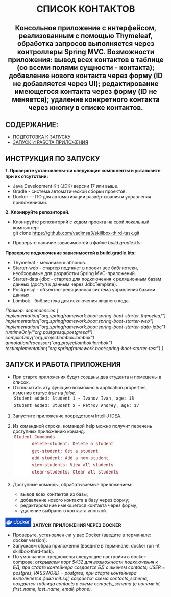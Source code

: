 <h1 align="center">СПИСОК КОНТАКТОВ</h1>
<h2 align="center">Консольное приложение с интерфейсом, реализованным с помощью Thymeleaf, 
обработка запросов выполняется через контроллеры Spring MVC. Возможности приложения: вывод всех контактов в таблице
(со всеми полями сущности - контакта); добавление нового контакта через форму (ID не добавляется через UI);
редактирование имеющегося контакта через форму (ID не меняется); удаление конкретного контакта через кнопку
в списке контактов.
</h2>

## **СОДЕРЖАНИЕ:** ##
* [ПОДГОТОВКА К ЗАПУСКУ](#инструкция_по_запуску)
* [ЗАПУСК И РАБОТА ПРИЛОЖЕНИЯ](#запуск_и_работа)

<a name="инструкция_по_запуску"></a>
## **ИНСТРУКЦИЯ ПО ЗАПУСКУ** ##

**1. Проверьте установлены-ли следующие компоненты и установите при их отсутствии:**
* Java Development Kit (JDK) версии 17 или выше.
* Gradle - система автоматической сборки проектов.
* Docker — ПО для автоматизации развёртывания и управления приложениями.

**2. Клонируйте репозиторий.**
* Клонируйте репозиторий с кодом проекта на свой локальный компьютер:  
  git clone https://github.com/vadimsa3/skillbox-third-task.git

* Проверьте наличие зависимостей в файле _build.gradle.kts_:

**Проверьте подключение зависимостей в build.gradle.kts:**
* Thymeleaf - механизм шаблонов.
* Starter-web - стартер подтянет в проект все библиотеки, необходимые для разработки Spring MVC-приложений.
* Starter-data-jdbc - стартер для подключения к реляционным базам данных (доступ к данным через JdbcTemplate).
* Postgresql - объектно-реляционная система управления базами данных.
* Lombok - библиотека для исключения лишнего кода.

_Пример:_
_dependencies {
implementation("org.springframework.boot:spring-boot-starter-thymeleaf")
implementation("org.springframework.boot:spring-boot-starter-web")
implementation("org.springframework.boot:spring-boot-starter-data-jdbc")
runtimeOnly("org.postgresql:postgresql")
compileOnly("org.projectlombok:lombok")
annotationProcessor("org.projectlombok:lombok")
testImplementation("org.springframework.boot:spring-boot-starter-test")
}_

<a name="запуск_и_работа"></a>
## **ЗАПУСК И РАБОТА ПРИЛОЖЕНИЯ** ##

* При старте приложения будут созданы два студента и помещены в список.
*   Отключатить эту функцию возможно в application.properties, изменив статус _true_ на _false_.  
  ![Изображение](https://github.com/vadimsa3/skillbox-second-task/blob/master/second-task/src/main/resources/raw/start-create.jpg "Создание студентов по умолчанию")

1. Запустите приложение посредством IntelliJ IDEA.
2. Из командной строки, командой help можно получит перечень доступных приложению команд.
   ![Изображение](https://github.com/vadimsa3/skillbox-second-task/blob/master/second-task/src/main/resources/raw/list-commands.jpg "Доступные команды")

3. Доступные команды, обрабатываемые приложением:
   * вывод всех контактов из базы;
   * добавление нового контакта в базу через форму;
   * редактирование имеющегося контакта через форму;
   * удаление выбраного контакта кнопкой.

![Изображение](https://github.com/vadimsa3/skillbox-second-task/blob/master/second-task/src/main/resources/raw/docker.png)
**ЗАПУСК ПРИЛОЖЕНИЯ ЧЕРЕЗ DOCKER**
* Проверьте, установлен-ли у вас Docker (введите в терминале: docker version).
* Запускаем образ приложения (введите в терминале: docker run -it skillbox-third-task).
* По умолчанию предложены следующие настройки в docker-compose:
  _открываем порт 5432 для возможности подключения к БД;
  при старте контейнера создается БД с именем contacts;
  USER = postgres, PASSWORD = postgres;
  при старте контейнера выполняется файл init.sql, создается схема contacts_schema, 
  создается таблица contacts в схеме contacts_schema (с полями id, first_name, last_name, email, phone)._

